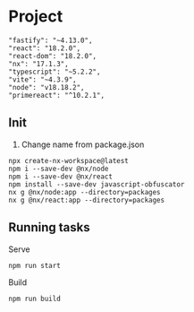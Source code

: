# Project

    "fastify": "~4.13.0",
    "react": "18.2.0",
    "react-dom": "18.2.0",
    "nx": "17.1.3",
    "typescript": "~5.2.2",
    "vite": "~4.3.9",
    "node": "v18.18.2",
    "primereact": "^10.2.1",


## Init

1. Change name from package.json

```
npx create-nx-workspace@latest
npm i --save-dev @nx/node
npm i --save-dev @nx/react
npm install --save-dev javascript-obfuscator
nx g @nx/node:app --directory=packages
nx g @nx/react:app --directory=packages
```

## Running tasks

Serve

```
npm run start
```

Build

```
npm run build
```

